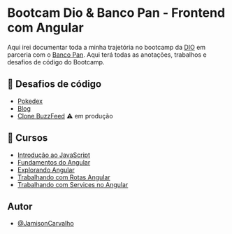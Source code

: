 
# Bootcam Dio & Banco Pan - Frontend com Angular

Aqui irei documentar toda a minha trajetória no bootcamp da [DIO](https://web.dio.me/home) em parceria com o [Banco Pan](https://www.bancopan.com.br/). Aqui terá todas as anotações, trabalhos e desafios de código do Bootcamp.


## 🔗 Desafios de código
- [Pokedex](https://github.com/JamisonCarvalho/bootcampDioAngular/tree/main/trabalhos/pokedex)
- [Blog](https://github.com/JamisonCarvalho/bootcampDioAngular/tree/main/trabalhos/blog)
- [Clone BuzzFeed](#) ⚠ em produção

## 🔗 Cursos
- [Introdução ao JavaScript](https://github.com/JamisonCarvalho/bootcampDioAngular/tree/main/trabalhos/01%20-%20introducao-js)
- [Fundamentos do Angular](https://github.com/JamisonCarvalho/bootcampDioAngular/tree/main/trabalhos/03%20-%20fundamento%20do%20angular)
- [Explorando Angular](https://github.com/JamisonCarvalho/bootcampDioAngular/tree/main/trabalhos/04-explorando-angular)
- [Trabalhando com Rotas Angular](https://github.com/JamisonCarvalho/bootcampDioAngular/tree/main/trabalhos/05-trabalhando-com-rotas-angular/rotas)
- [Trabalhando com Services no Angular](https://github.com/JamisonCarvalho/bootcampDioAngular/tree/main/trabalhos/06-trabalhando-com-services-angular/aula-service)

## Autor

- [@JamisonCarvalho](https://www.github.com/JamisonCarvalho)

